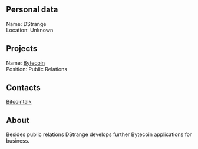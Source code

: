 ## Personal data 
Name: DStrange  
Location: Unknown  
## Projects 
Name: [Bytecoin](../projects/bytecoin.md)  
Position: Public Relations  
## Contacts
[Bitcointalk](https://bitcointalk.org/index.php?action=profile;u=200355)
## About
Besides public relations DStrange develops further Bytecoin applications for business.

